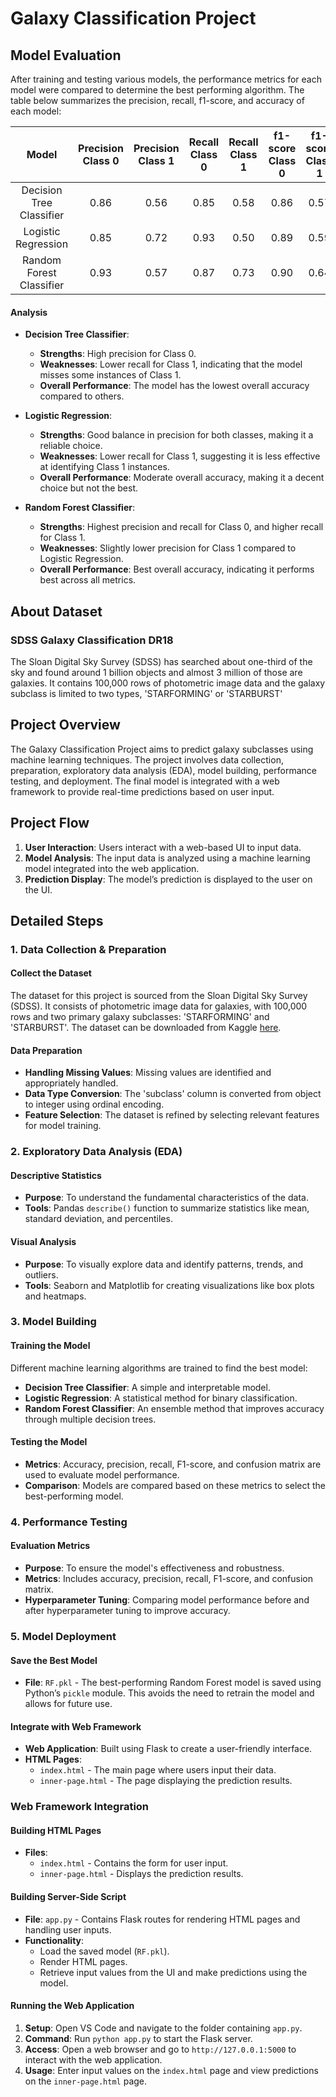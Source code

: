 # Galaxy Classification Project
## Model Evaluation

After training and testing various models, the performance metrics for each model were compared to determine the best performing algorithm. The table below summarizes the precision, recall, f1-score, and accuracy of each model:

|         **Model**        | **Precision Class 0** | **Precision Class 1** | **Recall Class 0** | **Recall Class 1** | **f1-score Class 0** | **f1-score Class 1** | **Accuracy** |
|:------------------------:|:---------------------:|:---------------------:|:------------------:|:------------------:|:--------------------:|:--------------------:|:------------:|
| Decision Tree Classifier |          0.86         |          0.56         |        0.85        |        0.58        |         0.86         |         0.57         |  **0.78515** |
| Logistic Regression      |          0.85         |          0.72         |        0.93        |        0.50        |         0.89         |         0.59         |  **0.82725** |
| Random Forest Classifier |          0.93         |          0.57         |        0.87        |        0.73        |         0.90         |         0.64         |  **0.8417**  |

#### Analysis

- **Decision Tree Classifier**: 
  - **Strengths**: High precision for Class 0.
  - **Weaknesses**: Lower recall for Class 1, indicating that the model misses some instances of Class 1.
  - **Overall Performance**: The model has the lowest overall accuracy compared to others.

- **Logistic Regression**:
  - **Strengths**: Good balance in precision for both classes, making it a reliable choice.
  - **Weaknesses**: Lower recall for Class 1, suggesting it is less effective at identifying Class 1 instances.
  - **Overall Performance**: Moderate overall accuracy, making it a decent choice but not the best.

- **Random Forest Classifier**:
  - **Strengths**: Highest precision and recall for Class 0, and higher recall for Class 1.
  - **Weaknesses**: Slightly lower precision for Class 1 compared to Logistic Regression.
  - **Overall Performance**: Best overall accuracy, indicating it performs best across all metrics.

## About Dataset
### SDSS Galaxy Classification DR18

The Sloan Digital Sky Survey (SDSS) has searched about one-third of the sky and found around 1 billion objects and almost 3 million of those are galaxies. It contains 100,000 rows of photometric image data and the galaxy subclass is limited to two types, 'STARFORMING' or 'STARBURST'

## Project Overview

The Galaxy Classification Project aims to predict galaxy subclasses using machine learning techniques. The project involves data collection, preparation, exploratory data analysis (EDA), model building, performance testing, and deployment. The final model is integrated with a web framework to provide real-time predictions based on user input.

## Project Flow

1. **User Interaction**: Users interact with a web-based UI to input data.
2. **Model Analysis**: The input data is analyzed using a machine learning model integrated into the web application.
3. **Prediction Display**: The model’s prediction is displayed to the user on the UI.

## Detailed Steps

### 1. Data Collection & Preparation

#### Collect the Dataset
The dataset for this project is sourced from the Sloan Digital Sky Survey (SDSS). It consists of photometric image data for galaxies, with 100,000 rows and two primary galaxy subclasses: 'STARFORMING' and 'STARBURST'. The dataset can be downloaded from Kaggle [here](https://www.kaggle.com/datasets/your-dataset-link).

#### Data Preparation
- **Handling Missing Values**: Missing values are identified and appropriately handled.
- **Data Type Conversion**: The 'subclass' column is converted from object to integer using ordinal encoding.
- **Feature Selection**: The dataset is refined by selecting relevant features for model training.

### 2. Exploratory Data Analysis (EDA)

#### Descriptive Statistics
- **Purpose**: To understand the fundamental characteristics of the data.
- **Tools**: Pandas `describe()` function to summarize statistics like mean, standard deviation, and percentiles.

#### Visual Analysis
- **Purpose**: To visually explore data and identify patterns, trends, and outliers.
- **Tools**: Seaborn and Matplotlib for creating visualizations like box plots and heatmaps.

### 3. Model Building

#### Training the Model
Different machine learning algorithms are trained to find the best model:
- **Decision Tree Classifier**: A simple and interpretable model.
- **Logistic Regression**: A statistical method for binary classification.
- **Random Forest Classifier**: An ensemble method that improves accuracy through multiple decision trees.

#### Testing the Model
- **Metrics**: Accuracy, precision, recall, F1-score, and confusion matrix are used to evaluate model performance.
- **Comparison**: Models are compared based on these metrics to select the best-performing model.

### 4. Performance Testing

#### Evaluation Metrics
- **Purpose**: To ensure the model's effectiveness and robustness.
- **Metrics**: Includes accuracy, precision, recall, F1-score, and confusion matrix.
- **Hyperparameter Tuning**: Comparing model performance before and after hyperparameter tuning to improve accuracy.

### 5. Model Deployment

#### Save the Best Model
- **File**: `RF.pkl` - The best-performing Random Forest model is saved using Python’s `pickle` module. This avoids the need to retrain the model and allows for future use.

#### Integrate with Web Framework
- **Web Application**: Built using Flask to create a user-friendly interface.
- **HTML Pages**: 
  - `index.html` - The main page where users input their data.
  - `inner-page.html` - The page displaying the prediction results.

### Web Framework Integration

#### Building HTML Pages
- **Files**: 
  - `index.html` - Contains the form for user input.
  - `inner-page.html` - Displays the prediction results.

#### Building Server-Side Script
- **File**: `app.py` - Contains Flask routes for rendering HTML pages and handling user inputs.
- **Functionality**: 
  - Load the saved model (`RF.pkl`).
  - Render HTML pages.
  - Retrieve input values from the UI and make predictions using the model.

#### Running the Web Application
1. **Setup**: Open VS Code and navigate to the folder containing `app.py`.
2. **Command**: Run `python app.py` to start the Flask server.
3. **Access**: Open a web browser and go to `http://127.0.0.1:5000` to interact with the web application.
4. **Usage**: Enter input values on the `index.html` page and view predictions on the `inner-page.html` page.


